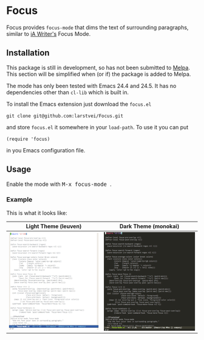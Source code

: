 # Focus

Focus provides `focus-mode` that dims the text of surrounding paragraphs, similar to [iA Writer's](https://ia.net/writer) Focus Mode.

## Installation

This package is still in development, so has not been submitted to
[Melpa](http://melpa.org/). This section will be simplified when (or if) the
package is added to Melpa.

The mode has only been tested with Emacs 24.4 and 24.5. It has no dependencies
other than `cl-lib` which is built in.

To install the Emacs extension just download the `focus.el`

```
git clone git@github.com:larstvei/Focus.git
```

and store `focus.el` it somewhere in your `load-path`. To use it you can put

```emacs-lisp
(require 'focus)
```

in you Emacs configuration file.

## Usage

Enable the mode with <kbd> M-x focus-mode </kbd>.

### Example

This is what it looks like:

Light Theme (leuven)                     |  Dark Theme (monokai)
:---------------------------------------:|:---------------------------------------:
<img src="./demo-light.gif" width="333"> | <img src="./demo-dark.gif" width="333">
